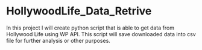 # HollywoodLife_Data_Retrive
In this project I will create python script that is able to get data from Hollywood Life using WP API. This script will save downloaded data into csv file for further analysis or other purposes.
